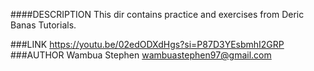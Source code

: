 ####DESCRIPTION
This dir contains practice and exercises from Deric Banas Tutorials.

###LINK
https://youtu.be/02edODXdHgs?si=P87D3YEsbmhI2GRP
###AUTHOR
Wambua Stephen
wambuastephen97@gmail.com

